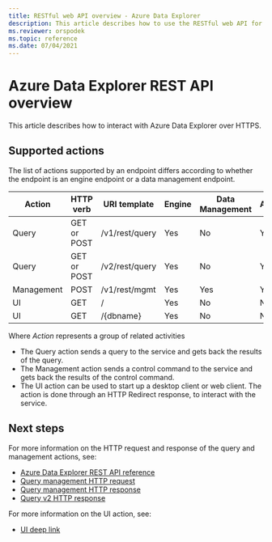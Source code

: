 ```yaml
---
title: RESTful web API overview - Azure Data Explorer
description: This article describes how to use the RESTful web API for Azure Data Explorer.
ms.reviewer: orspodek
ms.topic: reference
ms.date: 07/04/2021
---
```

# Azure Data Explorer REST API overview

This article describes how to interact with Azure Data Explorer over HTTPS.

## Supported actions

The list of actions supported by an endpoint differs according to whether the
endpoint is an engine endpoint or a data management endpoint.

|Action         |HTTP verb   |URI template           |Engine|Data Management|Authentication |
|---------------|------------|-----------------------|------|---------------|---------------|
|Query          |GET or POST |/v1/rest/query         |Yes   |No             |Yes            |
|Query          |GET or POST |/v2/rest/query         |Yes   |No             |Yes            |
|Management     |POST        |/v1/rest/mgmt          |Yes   |Yes            |Yes            |
|UI             |GET         |/                      |Yes   |No             |No             |
|UI             |GET         |/{dbname}              |Yes   |No             |No             |

Where *Action* represents a group of related activities

* The Query action sends a query to the service and gets back the results of the query.
* The Management action sends a control command to the service and gets back
  the results of the control command.
* The UI action can be used to start up a desktop client or web client. The action is done through an HTTP Redirect response,
to interact with the service.

## Next steps

For more information on the HTTP request and response of the query and management actions, see:

* [Azure Data Explorer REST API reference](/rest/api/azurerekusto/)
* [Query management HTTP request](request.md)
* [Query management HTTP response](response.md)
* [Query v2 HTTP response](response2.md)

For more information on the UI action, see:

* [UI deep link](deeplink.md)
